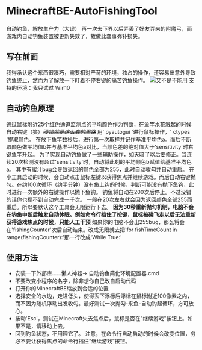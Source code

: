 # MinecraftBE-AutoFishingTool
自动钓鱼，解放生产力（大误）
再一次去下界以后弄丢了好友弄来的附魔弓，而游戏内自动钓鱼装置被更新失效了，故做此蠢事弥补损失。

## 写在前面
我得承认这个东西很凑巧，需要相对严苛的环境，独占的操作，还容易出意外导致钓鱼终止，然而为了解放一下盯着不停右键的痛苦钓鱼操作。
![又不是不能用](https://timgsa.baidu.com/timg?image&quality=80&size=b9999_10000&sec=1595955470235&di=022176a7e5d283642446ecca672a93cb&imgtype=0&src=http%3A%2F%2Fbbs-static.smartisan.cn%2Fdata%2Fattachment%2Fforum%2F201811%2F23%2F185450dmavxh9r5ebbn1ez.jpg)
支持的环境：我只试过 Win10

## 自动钓鱼原理
通过鼠标附近25个红色通道监测点的平均颜色作为判断，在鱼竿水花溅起的时候自动右键（笑）~~*没错就是这么蠢的思路*~~
用' pyautogui '进行鼠标操作，' ctypes '提取颜色。
在放下鱼竿数秒后，进行第一次取样并记作基准平均色a。而后不断取颜色做平均值b并与基准平均色a对比，当颜色差的绝对值大于'sensitivity'时右键鱼竿升起。
为了实现自动钓鱼做了一些辅助操作，如天暗了以后要修正。当连续20次检测没有超过'sensitivity'时，自动将此刻的平均颜色b赋值给基准平均色a。
其中有蜜汁bug会导致返回的颜色全部为255，此时自动收勾并自动重启。
在小工具启动的时候，会自动点击鼠标左键以获得焦点并继续游戏。而后自动右键抛勾。在约100次循环（约半分钟）没有鱼上钩的时候，判断可能没有抛下鱼钩，此时进行一次额外的右键操作以抛下鱼钩。
钓鱼将自动在200次后停止。不过没错的话你也撑不到自动完成一千次。
一般在20次左右就会因为返回颜色全部255而重启。所以要默认这个工具会无限运行下去。
**因为30秒重新抛勾机制，电脑不会在钓鱼中断后触发自动休眠。例如命令行挡住了按键，鼠标被碰飞走以后无法重新获得游戏焦点的时候，只能人工干预**
如果你的电脑不会出255bug，那么将会在'fishingCounter'次后自动结束。改成无限就去把'for fishTimeCount in range(fishingCounter):'那一行改成'While True:'

## 使用方法
- 安装一下外部库……懒人神器→ 自动钓鱼简化环境配置器.cmd
- 不要改变小程序的名字，除非想你自己改自启动代码
- 打开你的MinecraftBE缩放到合适的位置
- 选择安全的水边，走进低头，使得丢下浮标后浮标在鼠标附近100像素之内，而不因为随机浮动出发收勾。最好测试一次抛勾-来鱼-自动钓起循环，方可放心。
- 按动'Esc'，测试在Minecraft失去焦点后，鼠标是否在"继续游戏"按钮上。如果不是，请移动上去。
- 回到钓鱼状态，不用理它了。
注意，在命令行自动启动的时候会改变位置，务必不要让获得焦点的命令行挡住“继续游戏”按钮。
